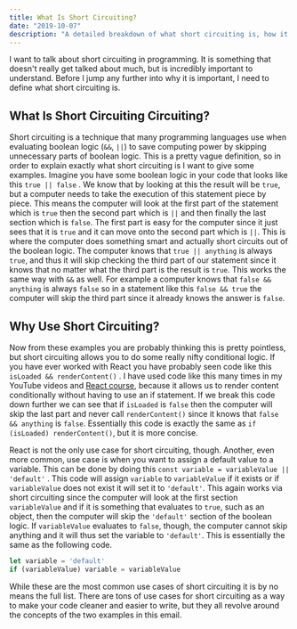 ```yaml
---
title: What Is Short Circuiting?
date: "2019-10-07"
description: "A detailed breakdown of what short circuiting is, how it works, and why it is important."
---
```


I want to talk about short circuiting in programming. It is something that doesn't really get talked about much, but is incredibly important to understand. Before I jump any further into why it is important, I need to define what short circuiting is.

## What Is Short Circuiting Circuiting?

Short circuiting is a technique that many programming languages use when evaluating boolean logic (`&&`, `||`) to save computing power by skipping unnecessary parts of boolean logic. This is a pretty vague definition, so in order to explain exactly what short circuiting is I want to give some examples. Imagine you have some boolean logic in your code that looks like this `true || false` . We know that by looking at this the result will be `true`, but a computer needs to take the execution of this statement piece by piece. This means the computer will look at the first part of the statement which is `true` then the second part which is `||` and then finally the last section which is `false`. The first part is easy for the computer since it just sees that it is `true` and it can move onto the second part which is `||`. This is where the computer does something smart and actually short circuits out of the boolean logic. The computer knows that `true || anything` is always `true`, and thus it will skip checking the third part of our statement since it knows that no matter what the third part is the result is `true`. This works the same way with `&&` as well. For example a computer knows that `false && anything` is always `false` so in a statement like this `false && true` the computer will skip the third part since it already knows the answer is `false`.

## Why Use Short Circuiting?

Now from these examples you are probably thinking this is pretty pointless, but short circuiting allows you to do some really nifty conditional logic. If you have ever worked with React you have probably seen code like this `isLoaded && renderContent()` . I have used code like this many times in my YouTube videos and [React course](https://courses.webdevsimplified.com/learn-react-today), because it allows us to render content conditionally without having to use an if statement. If we break this code down further we can see that if `isLoaded` is `false` then the computer will skip the last part and never call `renderContent()` since it knows that `false && anything` is `false`. Essentially this code is exactly the same as `if (isLoaded) renderContent()`, but it is more concise.

React is not the only use case for short circuiting, though. Another, even more common, use case is when you want to assign a default value to a variable. This can be done by doing this `const variable = variableValue || 'default'` . This code will assign `variable` to `variableValue` if it exists or if `variableValue` does not exist it will set it to `'default'`. This again works via short circuiting since the computer will look at the first section `variableValue` and if it is something that evaluates to `true`, such as an object, then the computer will skip the `'default'` section of the boolean logic. If `variableValue` evaluates to `false`, though, the computer cannot skip anything and it will thus set the variable to `'default'`. This is essentially the same as the following code.

```javascript
let variable = 'default'
if (variableValue) variable = variableValue
```

While these are the most common use cases of short circuiting it is by no means the full list. There are tons of use cases for short circuiting as a way to make your code cleaner and easier to write, but they all revolve around the concepts of the two examples in this email.